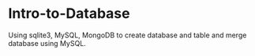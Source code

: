 # Intro-to-Database
Using sqlite3, MySQL, MongoDB to create database and table and merge database using MySQL.
